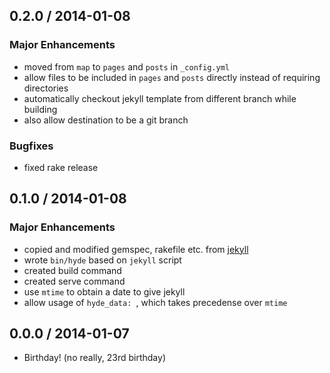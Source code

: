 ## 0.2.0 / 2014-01-08

### Major Enhancements
  * moved from `map` to `pages` and `posts` in `_config.yml`
  * allow files to be included in `pages` and `posts` directly instead of requiring directories
  * automatically checkout jekyll template from different branch while building
  * also allow destination to be a git branch
  
### Bugfixes
  * fixed rake release

## 0.1.0 / 2014-01-08

### Major Enhancements
  * copied and modified gemspec, rakefile etc. from [jekyll](//github.com/jekyll/jekyll)
  * wrote `bin/hyde` based on `jekyll` script
  * created build command
  * created serve command
  * use `mtime` to obtain a date to give jekyll
  * allow usage of `hyde_data: `, which takes precedense over `mtime`

## 0.0.0 / 2014-01-07
  * Birthday! (no really, 23rd birthday)